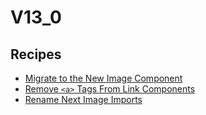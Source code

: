 # V13_0

## Recipes

* [Migrate to the New Image Component](./nextimageexperimental.md)
* [Remove `<a>` Tags From Link Components](./newlink.md)
* [Rename Next Image Imports](./nextimagetolegacyimage.md)


